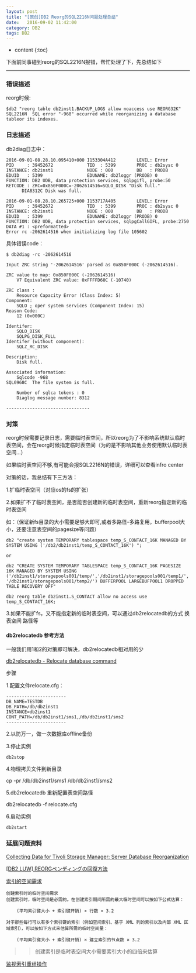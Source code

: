 ```yaml
---
layout: post
title: "[原创]DB2 Reorg的SQL2216N问题处理总结"
date:   2016-09-02 11:42:00
category: DB2
tags: DB2 
---
```


* content
{:toc}

下面前同事碰到reorg的SQL2216N报错，帮忙处理了下，先总结如下

---

### 错误描述


reorg时候:

	$db2 "reorg table db2inst1.BACKUP_LOGS allow noaccess use REORG32K"
	SQL2216N  SQL error "-968" occurred while reorganizing a database tableor its indexes.





	
### 日志描述

db2diag日志中：

	2016-09-01-08.28.10.095410+000 I153304A412        LEVEL: Error
	PID     : 39452672             TID  : 5399        PROC : db2sysc 0
	INSTANCE: db2inst1             NODE : 000         DB   : PRODB
	EDUID   : 5399                 EDUNAME: db2loggr (PRODB) 0
	FUNCTION: DB2 UDB, data protection services, sqlpgifl, probe:50
	RETCODE : ZRC=0x850F000C=-2062614516=SQLO_DISK "Disk full."
		  DIA8312C Disk was full.

	2016-09-01-08.28.10.265725+000 I153717A405        LEVEL: Error
	PID     : 39452672             TID  : 5399        PROC : db2sysc 0
	INSTANCE: db2inst1             NODE : 000         DB   : PRODB
	EDUID   : 5399                 EDUNAME: db2loggr (PRODB) 0
	FUNCTION: DB2 UDB, data protection services, sqlpgCallGIFL, probe:2750
	DATA #1 : <preformatted>
	Error rc -2062614516 when initializing log file 105602

具体错误code：

	$ db2diag -rc -2062614516

	Input ZRC string '-2062614516' parsed as 0x850F000C (-2062614516).

	ZRC value to map: 0x850F000C (-2062614516)
		V7 Equivalent ZRC value: 0xFFFFD60C (-10740)

	ZRC class :
		Resource Capacity Error (Class Index: 5)
	Component:
		SQLO ; oper system services (Component Index: 15)
	Reason Code:
		12 (0x000C)

	Identifer:
		SQLO_DISK
		SQLPG_DISK_FULL
	Identifer (without component):
		SQLZ_RC_DISK

	Description:
		Disk full.

	Associated information:
		Sqlcode -968
	SQL0968C  The file system is full.

		Number of sqlca tokens : 0
		Diaglog message number: 8312

	--------------------------------


### 对策

reorg时候需要记录日志，需要临时表空间，所以reorg为了不影响系统默认临时表空间，会在reorg时候指定临时表空间（为的是不影响其他业务使用默认临时表空间...）

如果临时表空间不够,有可能会报SQL2216N的错误，详细可以查看infro center

对策的话，我总结有下三方法：

1.扩临时表空间（对应os的fs的扩张）

2.如果扩不了临时表空间，是否能否创建新的临时表空间，重新reorg指定新的临时表空间
	
如：（保证新fs目录的大小需要足够大即可,或者多路径-多路复用，bufferpool大小，还要注意表空间的pagesize等问题）

	db2 "create system TEMPORARY tablespace temp_S_CONTACT_16K MANAGED BY SYSTEM USING ('/db2/db2inst1/temp_S_CONTACT_16K') ";
	
	or

	db2 "CREATE SYSTEM TEMPORARY TABLESPACE temp_S_CONTACT_16K PAGESIZE 16K MANAGED BY SYSTEM USING ('/db2inst1/storagepools001/temp/','/db2inst1/storagepools001/temp1/', '/db2inst1/storagepools001/temp2/') BUFFERPOOL LARGEBUFPOOL1 DROPPED TABLE RECOVERY OFF"

	db2 reorg table db2inst1.S_CONTACT allow no access use temp_S_CONTACT_16K;

3.如果不能扩fs，又不能指定新的临时表空间，可以通过db2relocatedb的方式 换表空间 路径等

#### db2relocatedb 参考方法

一般我们用1和2的对策即可解决，db2relocatedb相对用的少

[db2relocatedb - Relocate database command](http://www.ibm.com/support/knowledgecenter/zh/SSEPGG_10.1.0/com.ibm.db2.luw.admin.cmd.doc/doc/r0004500.html)

步骤

1.配置文件relocate.cfg：

	-----------------------
	DB_NAME=TESTDB
	DB_PATH=/db/db2inst1
	INSTANCE=db2inst1
	CONT_PATH=/db/db2inst1/sms1,/db/db2inst1/sms2
	-----------------------

2.以防万一，做一次数据库offline备份

3.停止实例

	db2stop

4.物理拷贝文件到新目录

cp -pr /db/db2inst1/sms1 /db/db2inst1/sms2

5.db2relocatedb 重新配置表空间路径

db2relocatedb -f relocate.cfg

6.启动实例

	db2start


### 延展问题资料


[Collecting Data for Tivoli Storage Manager: Server Database Reorganization](http://www-01.ibm.com/support/docview.wss?uid=swg21590928)


[[DB2 LUW] REORGペンディングの回復方法](http://www-01.ibm.com/support/docview.wss?uid=swg21575039)


[索引的空间需求](http://www.ibm.com/support/knowledgecenter/zh/SSEPGG_10.1.0/com.ibm.db2.luw.admin.dbobj.doc/doc/c0004929.html)

	创建索引时的临时空间需求
	创建索引时，临时空间是必需的。在创建索引期间所需的最大临时空间可以按如下公式估算：

	    (平均索引键大小 + 索引键开销) × 行数 × 3.2

	对于那些每行可以有多个索引键的索引（例如空间索引、基于 XML 列的索引以及内部 XML 区域索引），可以按如下方式来估算所需的临时空间量：

	    (平均索引键大小 + 索引键开销) × 建立索引的节点数 × 3.2

>> 创建索引是临时表空间大小需要索引大小的四倍来估算

[监视索引重组操作](http://www.ibm.com/support/knowledgecenter/zh/SSEPGG_10.1.0/com.ibm.db2.luw.admin.perf.doc/doc/t0060241.html)





